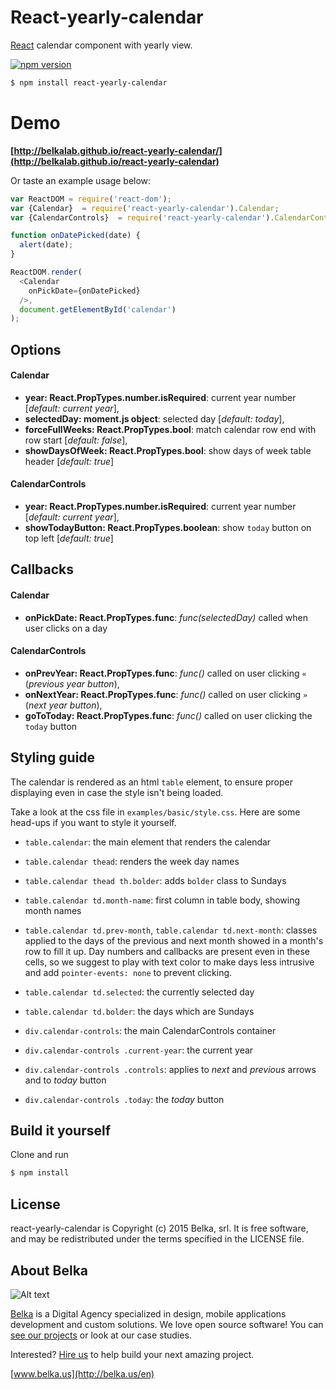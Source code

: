 # React-yearly-calendar

[React](http://facebook.github.io/react/) calendar component with yearly view.

[![npm version](https://badge.fury.io/js/react-yearly-calendar.svg)](https://badge.fury.io/js/react-yearly-calendar)

```bash
$ npm install react-yearly-calendar
```

# Demo
**[http://belkalab.github.io/react-yearly-calendar/](http://belkalab.github.io/react-yearly-calendar)**

Or taste an example usage below:
```js
var ReactDOM = require('react-dom');
var {Calendar}  = require('react-yearly-calendar').Calendar;
var {CalendarControls}  = require('react-yearly-calendar').CalendarControls;

function onDatePicked(date) {
  alert(date);
}

ReactDOM.render(
  <Calendar
    onPickDate={onDatePicked}
  />,
  document.getElementById('calendar')
);
```

## Options

#### Calendar

- **year: React.PropTypes.number.isRequired**: current year number [*default: current year*],
- **selectedDay: moment.js object**: selected day [*default: today*],
- **forceFullWeeks: React.PropTypes.bool**: match calendar row end with row start [*default: false*],
- **showDaysOfWeek: React.PropTypes.bool**: show days of week table header [*default: true*]

#### CalendarControls

-  **year: React.PropTypes.number.isRequired**: current year number [*default: current year*],
-  **showTodayButton: React.PropTypes.boolean**: show `today` button on top left [*default: true*]

## Callbacks

#### Calendar

- **onPickDate: React.PropTypes.func**: *func(selectedDay)* called when user clicks on a day

#### CalendarControls

-  **onPrevYear: React.PropTypes.func**: *func()* called on user clicking `«` (*previous year button*),
-  **onNextYear: React.PropTypes.func**: *func()* called on user clicking `»` (*next year button*),
-  **goToToday: React.PropTypes.func**: *func()* called on user clicking the `today` button

## Styling guide
The calendar is rendered as an html `table` element, to ensure proper displaying even in case the style isn't being loaded.

Take a look at the css file in `examples/basic/style.css`. Here are some head-ups if you want to style it yourself.

 - `table.calendar`: the main element that renders the calendar
 - `table.calendar thead`: renders the week day names
 - `table.calendar thead th.bolder`: adds `bolder` class to Sundays
 - `table.calendar td.month-name`: first column in table body, showing month names
 - `table.calendar td.prev-month`, `table.calendar td.next-month`: classes applied to the days of the previous and next month showed in a month's row to fill it up. Day numbers and callbacks are present even in these cells, so we suggest to play with text color to make days less intrusive and add `pointer-events: none` to prevent clicking.
 - `table.calendar td.selected`: the currently selected day
 - `table.calendar td.bolder`: the days which are Sundays


 - `div.calendar-controls`: the main CalendarControls container
 - `div.calendar-controls .current-year`: the current year
 - `div.calendar-controls .controls`: applies to *next* and *previous* arrows and to *today* button
 - `div.calendar-controls .today`: the *today* button

## Build it yourself

Clone and run

```bash
$ npm install
```

## License
react-yearly-calendar is Copyright (c) 2015 Belka, srl. It is free software, and may be redistributed under the terms specified in the LICENSE file.  

## About Belka
![Alt text](http://s2.postimg.org/rcjk3hf5x/logo_rosso.jpg)

[Belka](http://belka.us/en) is a Digital Agency specialized in design, mobile applications development and custom solutions.
We love open source software! You can [see our projects](http://belka.us/en/portfolio/) or look at our case studies.

Interested? [Hire us](http://belka.us/en/contacts/) to help build your next amazing project.

[www.belka.us](http://belka.us/en)
